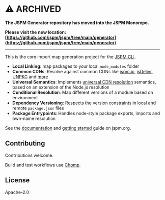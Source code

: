 # ⚠️ ARCHIVED

**The JSPM Generator repository has moved into the JSPM Monorepo.**

**Please visit the new location: [https://github.com/jspm/jspm/tree/main/generator](https://github.com/jspm/jspm/tree/main/generator)**

---

This is the core import map generation project for the [JSPM CLI](https://github.com/jspm/jspm).

* **Local Linking**: map packages to your local `node_modules` folder
* **Common CDNs**: Resolve against common CDNs like [jspm.io](https://jspm.io/), [jsDelivr](https://jsdelivr.com), [UNPKG](https://unpkg.com/) and [more](#customProviders)
* **Universal Semantics**: Implements [universal CDN resolution](https://jspm.org/docs/cdn-resolution.md) semantics, based on an extension of the Node.js resolution
* **Conditional Resolution**: Map different versions of a module based on environment
* **Dependency Versioning**: Respects the version constraints in local and remote `package.json` files
* **Package Entrypoints**: Handles node-style package exports, imports and own-name resolution

See the [documentation](https://jspm.org/docs/generator) and [getting started](https://jspm.org/docs/getting-started) guide on jspm.org.

## Contributing

Contributions welcome.

Build and test workflows use [Chomp](https://chompbuild.com).

## License

Apache-2.0
